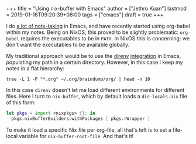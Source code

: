 +++
title = "Using nix-buffer with Emacs"
author = ["Jethro Kuan"]
lastmod = 2019-01-16T09:20:39+08:00
tags = ["emacs"]
draft = true
+++

I do [a lot of note-taking](https://braindump.jethrokuan.com/) in Emacs, and have recently started using
org-babel within my notes. Being on NixOS, this proved to be slightly
problematic: `org-babel` requires the executables to be in `PATH`. In
NixOS this is concerning: we don't want the executables to be
available globally.

My traditional approach would be to use the [direnv](https://direnv.net/) [integration](https://github.com/shosti/direnv-mode) in
Emacs, populating my path in a certain directory. However, in this
case I keep my notes in a flat hierarchy:

```shell
tree -L 1 -P "*.org" ~/.org/braindump/org/ | head -n 10
```

In this case `direnv` doesn't let me load different environments for
different files. Here I turn to `nix-buffer`, which by default loads a
`dir-locals.nix` file of this form:

```nix
let pkgs = import <nixpkgs> {}; in
  pkgs.nixBufferBuilders.withPackages [ pkgs.rWrapper ]
```

To make it load a specific Nix file per org-file, all that's left is
to set a file-local variable for `nix-buffer-root-file`. And that's it!
